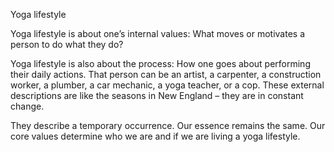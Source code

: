 Yoga lifestyle

Yoga lifestyle is about one’s internal values: 
What moves or motivates a person to do what they do? 

Yoga lifestyle is also about the process: 
How one goes about performing their daily actions. 
That person can be an artist, a carpenter, a construction worker, 
a plumber, a car mechanic, a yoga teacher, or a cop. 
These external descriptions are like the seasons in New England – 
they are in constant change. 

They describe a temporary occurrence. Our essence remains the same. 
Our core values determine who we are and if we are living a yoga 
lifestyle.
